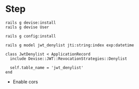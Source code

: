 # Step

```
rails g devise:install
rails g devise User
```

```
rails g config:install
```

```
rails g model jwt_denylist jti:string:index exp:datetime
```

```
class JwtDenylist < ApplicationRecord
  include Devise::JWT::RevocationStrategies::Denylist

  self.table_name = 'jwt_denylist'
end
```

- Enable cors

